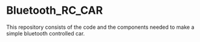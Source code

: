 # Bluetooth_RC_CAR
This repository consists of the code and the components needed to make a simple bluetooth controlled car.
